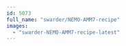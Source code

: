 ```yaml
---
id: 5073
full_name: "swarder/NEMO-AMM7-recipe"
images: 
  - "swarder-NEMO-AMM7-recipe-latest"
---
```

